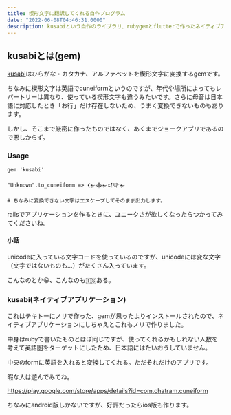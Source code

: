 ```yaml
---
title: 楔形文字に翻訳してくれる自作プログラム
date: "2022-06-08T04:46:31.0000"
description: kusabiという自作のライブラリ、rubygemとflutterで作ったネイティブアプリケーション版のkusabiの紹介です。
---
```


## kusabiとは(gem)
[kusabi](https://rubygems.org/gems/kusabi)はひらがな・カタカナ、アルファベットを楔形文字に変換するgemです。

ちなみに楔形文字は英語でcuneiformというのですが、年代や場所によってもレパートリーは異なり、使っている楔形文字も違うみたいです。さらに母音は日本語に対応したとき「お行」だけ存在しないため、うまく変換できないものもあります。

しかし、そこまで厳密に作ったものではなく、あくまでジョークアプリであるので悪しからず。

### Usage
```
gem 'kusabi'

"Unknown".to_cuneiform => 𒌋𒉡𒆠𒉡𒃰𒉾𒉡

# ちなみに変換できない文字はエスケープしてそのまま出力します。
```

railsでアプリケーションを作るときに、ユニークさが欲しくなったらつかってみてくださいね。

#### 小話
unicodeに入っている文字コードを使っているのですが、unicodeには変な文字（文字ではないものも...）がたくさん入っています。

こんなのとか😀、こんなのも🇮🇸ある。

### kusabi(ネイティブアプリケーション)
これはテキトーにノリで作った、gemが思ったよりインストールされたので、ネイティブアプリケーションにしちゃえとこれもノリで作りました。

中身はrubyで書いたものとほぼ同じですが、使ってくれるかもしれない人数を考えて英語圏をターゲットにしたため、日本語にはたいおうしていません。

中央のformに英語を入れると変換してくれる。ただそれだけのアプリです。

暇な人は遊んでみてね。

https://play.google.com/store/apps/details?id=com.chatram.cuneiform

ちなみにandroid版しかないですが、好評だったらios版も作ります。